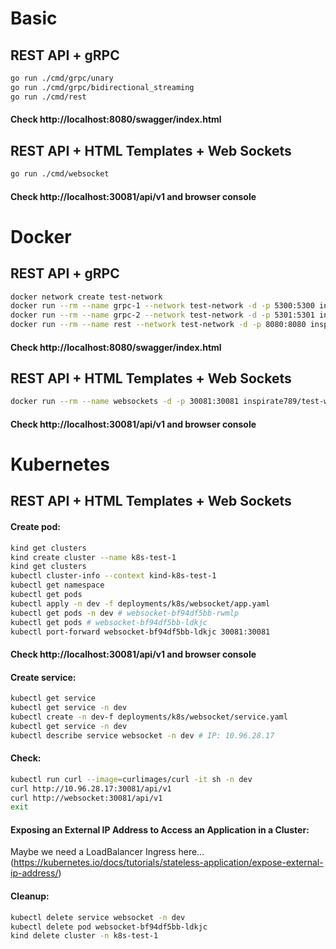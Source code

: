 # Basic

## REST API + gRPC
```bash
go run ./cmd/grpc/unary
go run ./cmd/grpc/bidirectional_streaming
go run ./cmd/rest
```
#### Check http://localhost:8080/swagger/index.html

## REST API + HTML Templates + Web Sockets
```bash
go run ./cmd/websocket
```
#### Check http://localhost:30081/api/v1 and browser console



# Docker

## REST API + gRPC

```bash
docker network create test-network
docker run --rm --name grpc-1 --network test-network -d -p 5300:5300 inspirate789/test-grpc-unary:0.1.0
docker run --rm --name grpc-2 --network test-network -d -p 5301:5301 inspirate789/test-grpc-bidirectional-streaming:0.1.0
docker run --rm --name rest --network test-network -d -p 8080:8080 inspirate789/test-rest:0.1.0
```
#### Check http://localhost:8080/swagger/index.html

## REST API + HTML Templates + Web Sockets
```bash
docker run --rm --name websockets -d -p 30081:30081 inspirate789/test-websocket:0.1.0
```
#### Check http://localhost:30081/api/v1 and browser console



# Kubernetes

## REST API + HTML Templates + Web Sockets
#### Create pod:
```bash
kind get clusters
kind create cluster --name k8s-test-1
kind get clusters
kubectl cluster-info --context kind-k8s-test-1
kubectl get namespace
kubectl get pods
kubectl apply -n dev -f deployments/k8s/websocket/app.yaml
kubectl get pods -n dev # websocket-bf94df5bb-rwmlp
kubectl get pods # websocket-bf94df5bb-ldkjc
kubectl port-forward websocket-bf94df5bb-ldkjc 30081:30081
```
#### Check http://localhost:30081/api/v1 and browser console
#### Create service:
```bash
kubectl get service
kubectl get service -n dev
kubectl create -n dev-f deployments/k8s/websocket/service.yaml
kubectl get service -n dev
kubectl describe service websocket -n dev # IP: 10.96.28.17
```
#### Check:
```bash
kubectl run curl --image=curlimages/curl -it sh -n dev
curl http://10.96.28.17:30081/api/v1
curl http://websocket:30081/api/v1
exit
```
#### Exposing an External IP Address to Access an Application in a Cluster:
Maybe we need a LoadBalancer Ingress here...
(https://kubernetes.io/docs/tutorials/stateless-application/expose-external-ip-address/)
#### Cleanup:
```bash
kubectl delete service websocket -n dev
kubectl delete pod websocket-bf94df5bb-ldkjc
kind delete cluster -n k8s-test-1
```
